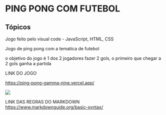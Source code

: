 # PING PONG COM FUTEBOL

## Tópicos

Jogo feito pelo visual code - JavaScript, HTML, CSS

Jogo de ping pong com a tematica de futebol 

o objetivo do jogo é 1 dos 2 jogadores fazer 2 gols, o primeiro que chegar a 2 gols ganha a partida

LINK DO JOGO

https://ping-pong-gamma-nine.vercel.app/

<img src="assets/campo.jpg">


LINK DAS REGRAS DO MARKDOWN
https://www.markdownguide.org/basic-syntax/

